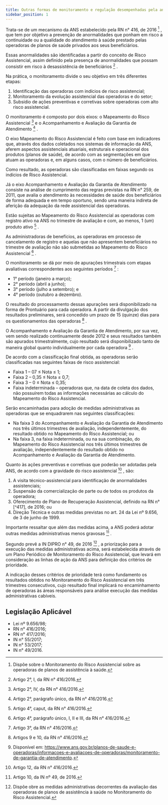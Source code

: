 ```yaml
---
title: Outras formas de monitoramento e regulação desempenhadas pela ans
sidebar_position: 1
---
```


Trata-se de um mecanismo da ANS estabelecido pela RN n° 416, de 2016 [^405] , que tem por objetivo a
prevenção de anormalidades que ponham em risco a continuidade ou a qualidade do atendimento à saúde
prestado pelas operadoras de planos de saúde privados aos seus beneficiários.

Essas anormalidades são identificadas a partir do conceito de Risco Assistencial, assim definido pela
presença de anormalidades que possam consistir em risco à desassistência de beneficiários [^406] .

Na prática, o monitoramento divide o seu objetivo em três diferentes etapas:
1. Identificação das operadoras com indícios de risco assistencial;
2. Monitoramento da evolução assistencial das operadoras e do setor;
3. Subsídio de ações preventivas e corretivas sobre operadoras com alto risco assistencial.

O monitoramento é composto por dois eixos: o Mapeamento do Risco Assistencial [^407] e o Acompanhamento
e Avaliação da Garantia de Atendimento [^408] .

O eixo Mapeamento do Risco Assistencial é feito com base em indicadores que, através dos dados coletados
nos sistemas de informação da ANS, aferem aspectos assistenciais atuariais, estruturais e operacional dos
produtos (planos de saúde), de acordo com as segmentações em que atuam as operadoras e, em alguns
casos, com o número de beneficiários.

Como resultado, as operadoras são classificadas em faixas segundo os indícios de Risco Assistencial.

Já o eixo Acompanhamento e Avaliação da Garantia de Atendimento consiste na análise de cumprimento
das regras previstas na RN n° 259, de 2011, que avalia o atendimento às necessidades de saúde dos
beneficiários de forma adequada e em tempo oportuno, sendo uma maneira indireta de aferição da
adequação da rede assistencial das operadoras.

Estão sujeitas ao Mapeamento do Risco Assistencial as operadoras com registro ativo na ANS no trimestre
de avaliação e com, ao menos, 1 (um) produto ativo [^409] .

As administradoras de benefícios, as operadoras em processo de cancelamento de registro e aquelas que
não apresentem beneficiários no trimestre de avaliação não são submetidas ao Mapeamento do Risco
Assistencial [^410] .

O monitoramento se dá por meio de apurações trimestrais com etapas avaliativas correspondentes aos
seguintes períodos [^411] :
- 1° período (janeiro a março);
- 2° período (abril a junho);
- 3° período (julho a setembro); e
- 4° período (outubro a dezembro).

O resultado do processamento dessas apurações será disponibilizado na forma de Prontuário para cada
operadora. A partir da divulgação dos resultados preliminares, será concedido um prazo de 15 (quinze) dias
para os questionamentos das operadoras [^412] .

O Acompanhamento e Avaliação da Garantia de Atendimento, por sua vez, vem sendo realizado continuamente
desde 2012 e seus resultados também são apurados trimestralmente, cujo resultado será disponibilizado
tanto de maneira global quanto individualmente por cada operadora [^413] .

De acordo com a classificação final obtida, as operadoras serão classificadas nas seguintes faixas de risco
assistencial:
- Faixa 1 – 07 ≤ Nota ≤ 1;
- Faixa 2 – 0,35 ≤ Nota ≤ 0,7;
- Faixa 3 – 0 ≤ Nota ≤ 0,35;
- Faixa indeterminada – operadoras que, na data de coleta dos dados, não possuírem todas as informações
necessárias ao cálculo do Mapeamento do Risco Assistencial.

Serão encaminhadas para adoção de medidas administrativas as operadoras que se enquadrarem nas
seguintes classificações:
- Na faixa 3 do Acompanhamento e Avaliação da Garantia de Atendimento nos três últimos trimestres de
avaliação, independentemente, do resultado obtido no Mapeamento do Risco Assistencial; ou
- Na faixa 3, na faixa indeterminada, ou na sua combinação, do Mapeamento do Risco Assistencial nos
três últimos trimestres de avaliação, independentemente do resultado obtido no Acompanhamento e
Avaliação da Garantia de Atendimento.

Quanto às ações preventivas e corretivas que poderão ser adotadas pela ANS, de acordo com a gravidade
do risco assistencial [^414] , são:
1. A visita técnico-assistencial para identificação de anormalidades assistenciais;
2. Suspensão da comercialização de parte ou de todos os produtos da operadora;
3. Oferecimento de Plano de Recuperação Assistencial, definido na RN n° [^417], de 2016; ou
4. Direção Técnica e outras medidas previstas no art. 24 da Lei nº 9.656, de 3 de junho de 1999.

Importante ressaltar que além das medidas acima, a ANS poderá adotar outras medidas administrativas
menos gravosas [^415] .

Segundo prevê a IN DIPRO n° 49, de 2016 [^416] , a priorização para a execução das medidas administrativas
acima, será estabelecida através de um Plano Periódico de Monitoramento do Risco Assistencial, que
levará em consideração as linhas de ação da ANS para definição dos critérios de prioridade.

A indicação desses critérios de prioridade terá como fundamento os resultados obtidos no Monitoramento
do Risco Assistencial em três trimestres consecutivos, cujo resultado final implicará no encaminhamento
de operadoras às áreas responsáveis para análise execução das medidas administrativas cabíveis.

## Legislação Aplicável
- Lei nº 9.656/98;
- RN n° 416/2016;
- RN n° 417/2016;
- IN n° 55/2017;
- IN n° 53/2017;
- IN n° 49/2016.


[^405]: Dispõe sobre o Monitoramento do Risco Assistencial sobre as operadoras de planos de assistência à saúde.
[^406]: Artigo 2°, I, da RN n° 416/2016.
[^407]: Artigo 2°, IV, da RN n° 416/2016.
[^408]: Artigo 2°, parágrafo único, da RN n° 416/2016.
[^409]: Artigo 4°, caput, da RN n° 416/2016.
[^410]: Artigo 4°, parágrafo único, I, II e III, da RN n° 416/2016.
[^411]: Artigo 3°, da RN n° 416/2016.
[^412]: Artigos 9 e 10, da RN n° 416/2016.
[^413]: Disponível em: https://www.ans.gov.br/planos-de-saude-e-operadoras/informacoes-e-avaliacoes-de-operadoras/monitoramento-de-garantia-de-atendimento.
[^414]: Artigo 12, da RN n° 416/2016.
[^415]: Artigo 10, da IN nº 49, de 2016.
[^416]: Dispõe obre as medidas administrativas decorrentes da avaliação das operadoras de planos de assistência à saúde no Monitoramento do Risco Assistencial.